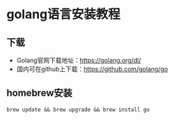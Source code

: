 # golang语言安装教程

## 下载
* Golang官网下载地址：https://golang.org/dl/
* 国内可在github上下载：https://github.com/golang/go

## homebrew安装
```
brew update && brew upgrade && brew install go
```